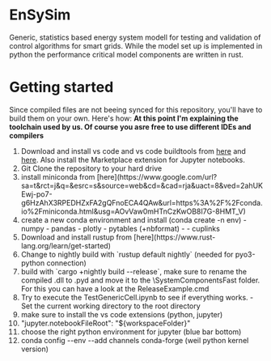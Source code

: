 # EnSySim

Generic, statistics based energy system modell for testing and validation of control algorithms for smart grids. While the model set up is implemented in python the performance critical model components are written in rust.

# Getting started

Since compiled files are not beeing synced for this repository, you'll have to build them on your own. Here's how:
__At this point I'm explaining the toolchain used by us. Of course you asre free to use different IDEs and compilers__

<ol>
<li>Download and install vs code and vs code buildtools from <a href="https://visualstudio.microsoft.com/de/downloads/">here</a> and <a href="https://visualstudio.microsoft.com/de/thank-you-downloading-visual-studio/?sku=BuildTools&rel=16">here</a>. Also install the Marketplace extension for Jupyter notebooks.</li>
<li>Git Clone the repository to your hard drive</li>
<li>install miniconda from [here](https://www.google.com/url?sa=t&rct=j&q=&esrc=s&source=web&cd=&cad=rja&uact=8&ved=2ahUKEwj-po7-g6HzAhX3RPEDHZxFA2gQFnoECA4QAw&url=https%3A%2F%2Fconda.io%2Fminiconda.html&usg=AOvVaw0mHTnCzKwOB8I7G-8HMT_V)</li>
<li>create a new conda environment and install (conda create -n env)
    - numpy
    - pandas
    - plotly
    - pytables (+nbformat)
    - 
    - cuplinks</li>
<li>Download and install rustup from [here](https://www.rust-lang.org/learn/get-started)</li>
<li>Change to nightly build with `rustup default nightly` (needed for pyo3-python connection)</li>
<li>build with `cargo +nightly build --release`, make sure to rename the compiled .dll to .pyd and move it to the \SystemComponentsFast folder. For this you can have a look at the ReleaseExample.cmd </li>
<li>Try to execute the TestGenericCell.ipynb to see if everything works.
    - Set the current working directory to the root directory</li>
<li>make sure to install the vs code extensions (python, jupyter)</li>
<li>"jupyter.notebookFileRoot": "${workspaceFolder}"</li>
<li>choose the right python environment for jupyter (blue bar bottom)</li>
<li>conda config --env --add channels conda-forge (weil python kernel version)</li>
</ol>
